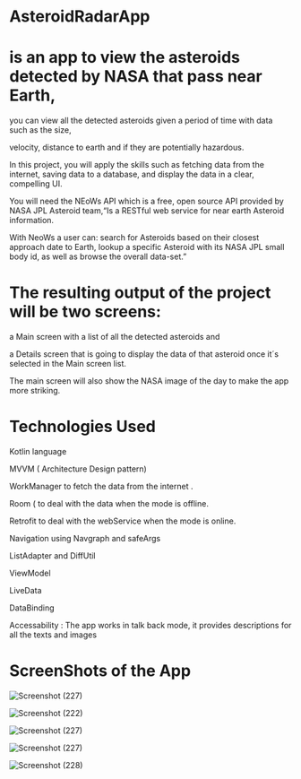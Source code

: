 # AsteroidRadarApp

# is an app to view the asteroids detected by NASA that pass near Earth, 

 you can view all the detected asteroids given a period of time with data such as the size,
 
 velocity, distance to earth and if they are potentially hazardous.
 
 In this project, you will apply the skills such as fetching data from the internet, saving data to a database, and display the data in a clear, compelling UI.

You will need the NEoWs API which is a free, open source API provided by NASA JPL Asteroid team,“Is a RESTful web service for near earth Asteroid information. 

With NeoWs a user can: search for Asteroids based on their closest approach date to Earth, lookup a specific Asteroid with its NASA JPL small body id, as well as
browse the overall data-set.”

# The resulting output of the project will be two screens: 

a Main screen with a list of all the detected asteroids and

a Details screen that is going to display the data of that asteroid once it´s selected in the Main screen list. 

The main screen will also show the NASA image of the day to make the app more striking.

# Technologies Used

Kotlin language

MVVM ( Architecture Design pattern)

WorkManager to fetch the data from the internet .

Room ( to deal with the data when the mode is offline.

Retrofit to deal with the webService when the mode is online.

Navigation using Navgraph and safeArgs

ListAdapter and DiffUtil

ViewModel

LiveData

DataBinding

Accessability : 
The app works in talk back mode, it provides descriptions for all the texts and images


# ScreenShots of the App

![Screenshot (227)](https://user-images.githubusercontent.com/104698688/196970744-4d6c0531-8948-45c5-a9d0-4a14b7a68593.png)


![Screenshot (222)](https://user-images.githubusercontent.com/104698688/196970331-d52774ae-dc64-4216-8e2b-516856c5112f.png)


![Screenshot (227)](https://user-images.githubusercontent.com/104698688/196971170-6b748ae5-f877-4fda-a864-8177b1282332.png)


![Screenshot (227)](https://user-images.githubusercontent.com/104698688/196971581-d39a1bd1-56aa-45e2-a1fb-249b2f9ebc47.png)


![Screenshot (228)](https://user-images.githubusercontent.com/104698688/196971682-ab69e427-e826-43b7-8f6e-c79f80ac99f1.png)






